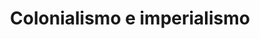 ---
title: Colonialismo e imperialismo
categoria: true
subcategorias:
  - Desenvolvemento desigual
  - Antiracismo
  - Decolonialismo
  - Liberación nacional
---